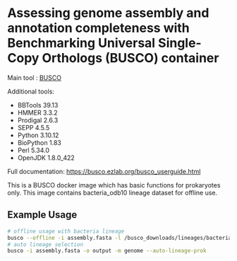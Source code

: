 # Assessing genome assembly and annotation completeness with Benchmarking Universal Single-Copy Orthologs (BUSCO) container

Main tool : [BUSCO](https://gitlab.com/ezlab/busco/)

Additional tools:
- BBTools 39.13
- HMMER 3.3.2
- Prodigal 2.6.3
- SEPP 4.5.5
- Python 3.10.12
- BioPython 1.83
- Perl 5.34.0
- OpenJDK 1.8.0_422

Full documentation: https://busco.ezlab.org/busco_userguide.html

This is a BUSCO docker image which has basic functions for prokaryotes only. This image contains bacteria_odb10 lineage dataset for offline use.
## Example Usage
```bash
# offline usage with bacteria lineage
busco --offline -i assembly.fasta -l /busco_downloads/lineages/bacteria_odb10 -o output -m genome
# auto lineage selection
busco -i assembly.fasta -o output -m genome --auto-lineage-prok
```
